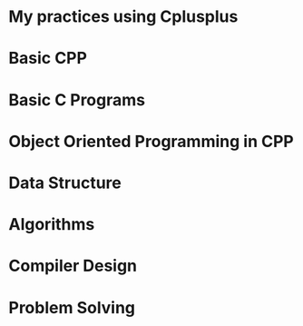 # My practices using Cplusplus

# Basic CPP
# Basic C Programs
# Object Oriented Programming in CPP
# Data Structure
# Algorithms
# Compiler Design
# Problem Solving
